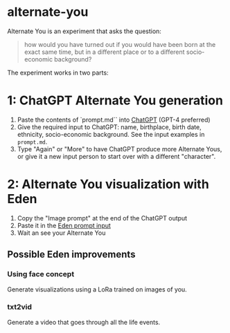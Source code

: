 # alternate-you

Alternate You is an experiment that asks the question:
> how would you have turned out if you would have been born at the exact same time, but in a different place or to a different socio-economic background?

The experiment works in two parts:

# 1: ChatGPT Alternate You generation

1. Paste the contents of `prompt.md`` into [ChatGPT](https://chat.openai.com/) (GPT-4 preferred)
2. Give the required input to ChatGPT: name, birthplace, birth date, ethnicity, socio-economic background. See the input examples in `prompt.md`.
3. Type "Again" or "More" to have ChatGPT produce more Alternate Yous, or give it a new input person to start over with a different "character".

# 2: Alternate You visualization with Eden

1. Copy the "Image prompt" at the end of the ChatGPT output
2. Paste it in the [Eden prompt input](https://app.eden.art/create/creations)
3. Wait an see your Alternate You

## Possible Eden improvements

### Using face concept
Generate visualizations using a LoRa trained on images of you.

### txt2vid
Generate a video that goes through all the life events.

